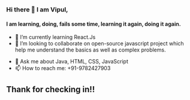### Hi there 👋 I am Vipul, 
#### I am learning, doing, fails some time, learning it again, doing it again.

<!-- - 🔭 I’m currently working on  -->
- 🌱 I’m currently learning React.Js
- 👯 I’m looking to collaborate on open-source javascript project which help me understand the basics as well as complex problems.
<!-- - 🤔 I’m looking for peers who can code with me & getting better together.  -->
- 💬 Ask me about Java, HTML, CSS, JavaScript
- 📫 How to reach me: +91-9782427903
<!-- - 😄 Pronouns: ...
- ⚡ Fun fact: ... -->

## Thank for checking in!!

<!--
**1o28/1o28** is a ✨ _special_ ✨ repository because its `README.md` (this file) appears on your GitHub profile.

Here are some ideas to get you started:

- 🔭 I’m currently working on ...
- 🌱 I’m currently learning ...
- 👯 I’m looking to collaborate on ...
- 🤔 I’m looking for help with ...
- 💬 Ask me about ...
- 📫 How to reach me: ...
- 😄 Pronouns: ...
- ⚡ Fun fact: ...
-->
